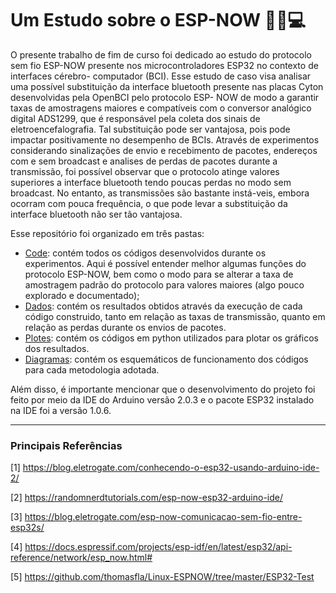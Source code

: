 # Um Estudo sobre o ESP-NOW 🧠📡💻

O presente trabalho de fim de curso foi dedicado ao estudo do protocolo sem fio
ESP-NOW presente nos microcontroladores ESP32 no contexto de interfaces cérebro-
computador (BCI). Esse estudo de caso visa analisar uma possível substituição da interface
bluetooth presente nas placas Cyton desenvolvidas pela OpenBCI pelo protocolo ESP-
NOW de modo a garantir taxas de amostragens maiores e compatíveis com o conversor
analógico digital ADS1299, que é responsável pela coleta dos sinais de eletroencefalografia.
Tal substituição pode ser vantajosa, pois pode impactar positivamente no desempenho de
BCIs. Através de experimentos considerando sinalizações de envio e recebimento de pacotes, endereços com e sem broadcast e analises de perdas de pacotes durante a transmissão,
foi possível observar que o protocolo atinge valores superiores a interface bluetooth tendo
poucas perdas no modo sem broadcast. No entanto, as transmissões são bastante instá-veis, embora ocorram com pouca frequência, o que pode levar a substituição da interface
bluetooth não ser tão vantajosa.

Esse repositório foi organizado em três pastas:
- [Code](https://github.com/wesnasimone/EA006_TCC_ESP-NOW/tree/main/Code): contém todos os códigos desenvolvidos durante os experimentos. Aqui é possível entender melhor algumas funções do protocolo ESP-NOW, bem como o modo para se alterar a taxa de amostragem padrão do protocolo para valores maiores (algo pouco explorado e documentado);
- [Dados](https://github.com/wesnasimone/EA006_TCC_ESP-NOW/tree/main/Dados): contém os resultados obtidos através da execução de cada código construido, tanto em relação as taxas de transmissão, quanto em relação as perdas durante os envios de pacotes.
- [Plotes](https://github.com/wesnasimone/EA006_TCC_ESP-NOW/tree/main/Plotes): contém os códigos em python utilizados para plotar os gráficos dos resultados.
- [Diagramas](https://github.com/wesnasimone/EA006_TCC_ESP-NOW/tree/main/Diagramas): contém os esquemáticos de funcionamento dos códigos para cada metodologia adotada.

Além disso, é importante mencionar que o desenvolvimento do projeto foi feito por meio da IDE do Arduino versão 2.0.3 e o pacote ESP32 instalado na IDE foi a versão 1.0.6.

---
### Principais Referências
[1] https://blog.eletrogate.com/conhecendo-o-esp32-usando-arduino-ide-2/

[2] https://randomnerdtutorials.com/esp-now-esp32-arduino-ide/

[3] https://blog.eletrogate.com/esp-now-comunicacao-sem-fio-entre-esp32s/

[4] https://docs.espressif.com/projects/esp-idf/en/latest/esp32/api-reference/network/esp_now.html#

[5] https://github.com/thomasfla/Linux-ESPNOW/tree/master/ESP32-Test

